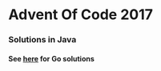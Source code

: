 # Advent Of Code 2017

### Solutions in Java
#### See [here](https://github.com/collinzh/AdventOfCode2017-go) for Go solutions
